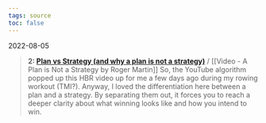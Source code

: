 ```yaml
---
tags: source
toc: false
---
```



2022-08-05
> **2: [Plan vs Strategy (and why a plan is not a strategy)](https://youtu.be/iuYlGRnC7J8)**  / [[Video - A Plan is Not a Strategy by Roger Martin]]
So, the YouTube algorithm popped up this HBR video up for me a few days ago during my rowing workout (TMI?). Anyway, I loved the differentiation here between a plan and a strategy. By separating them out, it forces you to reach a deeper clarity about what winning looks like and how you intend to win.

